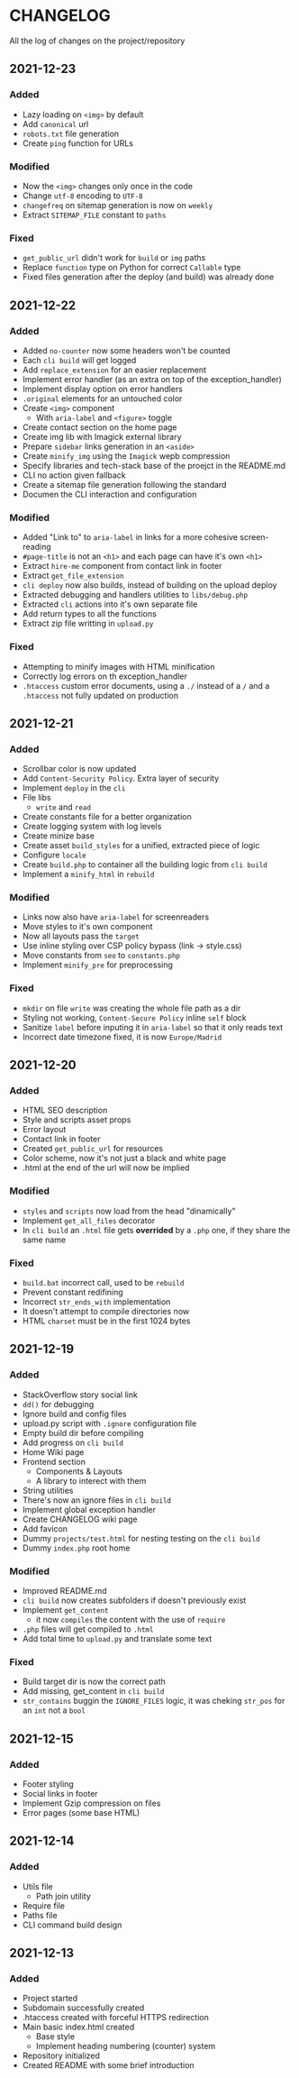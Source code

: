 # CHANGELOG #
All the log of changes on the project/repository

## 2021-12-23
### Added
- Lazy loading on `<img>` by default
- Add `canonical` url
- `robots.txt` file generation
- Create `ping` function for URLs

### Modified
- Now the `<img>` changes only once in the code
- Change `utf-8` encoding to `UTF-8`
- `changefreq` on sitemap generation is now on `weekly`
- Extract `SITEMAP_FILE` constant to `paths`

### Fixed
- `get_public_url` didn't work for `build` or `img` paths
- Replace `function` type on Python for correct `Callable` type
- Fixed files generation after the deploy (and build) was already done

## 2021-12-22
### Added
- Added `no-counter` now some headers won't be counted
- Each `cli build` will get logged
- Add `replace_extension` for an easier replacement
- Implement error handler (as an extra on top of the exception_handler)
- Implement display option on error handlers
- `.original` elements for an untouched color
- Create `<img>` component
  - With `aria-label` and `<figure>` toggle
- Create contact section on the home page
- Create img lib with Imagick external library
- Prepare `sidebar` links generation in an `<aside>`
- Create `minify_img` using the `Imagick` wepb compression
- Specify libraries and tech-stack base of the proejct in the README.md
- CLI no action given fallback
- Create a sitemap file generation following the standard
- Documen the CLI interaction and configuration

### Modified
- Added "Link to" to `aria-label` in links for a more cohesive screen-reading
- `#page-title` is not an `<h1>` and each page can have it's own `<h1>`
- Extract `hire-me` component from contact link in footer
- Extract `get_file_extension`
- `cli deploy` now also builds, instead of building on the upload deploy
- Extracted debugging and handlers utilities to `libs/debug.php`
- Extracted `cli` actions into it's own separate file
- Add return types to all the functions
- Extract zip file writting in `upload.py`

### Fixed
- Attempting to minify images with HTML minification
- Correctly log errors on th exception_handler
- `.htaccess` custom error documents, using a `./` instead of a `/` and a `.htaccess` not fully updated on production

## 2021-12-21
### Added
- Scrollbar color is now updated
- Add `Content-Security Policy`. Extra layer of security
- Implement `deploy` in the `cli`
- File libs
  - `write` and `read`
- Create constants file for a better organization
- Create logging system with log levels
- Create minize base
- Create asset `build_styles` for a unified, extracted piece of logic
- Configure `locale`
- Create `build.php` to container all the building logic from `cli build`
- Implement a `minify_html` in `rebuild`

### Modified
- Links now also have `aria-label` for screenreaders
- Move styles to it's own component
- Now all layouts pass the `target`
- Use inline styling over CSP policy bypass (link -> style.css)
- Move constants from `seo` to `constants.php`
- Implement `minify_pre` for preprocessing

### Fixed
- `mkdir` on file `write` was creating the whole file path as a dir
- Styling not working, `Content-Secure Policy` inline `self` block
- Sanitize `label` before inputing it in `aria-label` so that it only reads text
- Incorrect date timezone fixed, it is now `Europe/Madrid`

## 2021-12-20
### Added
- HTML SEO description
- Style and scripts asset props
- Error layout
- Contact link in footer
- Created `get_public_url` for resources
- Color scheme, now it's not just a black and white page
- .html at the end of the url will now be implied

### Modified
- `styles` and `scripts` now load from the head "dinamically"
- Implement `get_all_files` decorator
- In `cli build` an `.html` file gets **overrided** by a `.php` one, if they share the same name

### Fixed
- `build.bat` incorrect call, used to be `rebuild`
- Prevent constant redifining
- Incorrect `str_ends_with` implementation
- It doesn't attempt to compile directories now
- HTML `charset` must be in the first 1024 bytes

## 2021-12-19
### Added
- StackOverflow story social link
- `dd()` for debugging
- Ignore build and config files
- upload.py script with `.ignore` configuration file
- Empty build dir before compiling
- Add progress on `cli build`
- Home Wiki page
- Frontend section
  - Components & Layouts
  - A library to interect with them
- String utilities
- There's now an ignore files in `cli build`
- Implement global exception handler
- Create CHANGELOG wiki page
- Add favicon
- Dummy `projects/test.html` for nesting testing on the `cli build`
- Dummy `index.php` root home

### Modified
- Improved README.md
- `cli build` now creates subfolders if doesn't previously exist
- Implement `get_content`
  - it now `compiles` the content with the use of `require`
- `.php` files will get compiled to `.html`
- Add total time to `upload.py` and translate some text

### Fixed
- Build target dir is now the correct path
- Add missing, get_content in `cli build`
- `str_contains` buggin the `IGNORE_FILES` logic, it was cheking `str_pos` for an `int` not a `bool`

## 2021-12-15

### Added
- Footer styling
- Social links in footer
- Implement Gzip compression on files
- Error pages (some base HTML)

## 2021-12-14

### Added
- Utils file
  - Path join utility
- Require file
- Paths file
- CLI command build design

## 2021-12-13

### Added
- Project started
- Subdomain successfully created
- .htaccess created with forceful HTTPS redirection
- Main basic index.html created
  - Base style
  - Implement heading numbering (counter) system
- Repository initialized
- Created README with some brief introduction